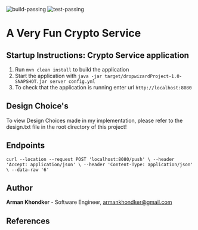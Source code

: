![build-passing](https://img.shields.io/badge/build-passing-brightgreen) ![test-passing](https://img.shields.io/badge/test-passing-brightgreen)

# A Very Fun Crypto Service 

Startup Instructions: Crypto Service application
---

1. Run `mvn clean install` to build the application
1. Start the application with `java -jar target/dropwizardProject-1.0-SNAPSHOT.jar server config.yml`
1. To check that the application is running enter url `http://localhost:8080`

Design Choice's
---
To view Design Choices made in my implementation, please refer to the design.txt file in the root directory of this project! 

Endpoints
---

`curl --location --request POST 'localhost:8080/push' \
--header 'Accept: application/json' \
--header 'Content-Type: application/json' \
--data-raw '6'`

Author
---
**Arman Khondker** - Software Engineer, armankhondker@gmail.com

References
---

